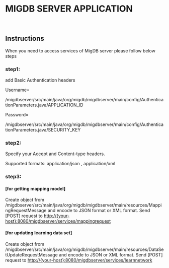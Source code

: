 <h1>MIGDB SERVER APPLICATION</h1>
</br>
<h2>Instructions</h2>
<p>When you need to access services of MigDB server please follow below steps</p>
<h3>step1:</h3>
<p>add Basic Authentication headers</p>
<p>Username=</p>
<p>/migdbserver/src/main/java/org/migdb/migdbserver/main/config/AuthenticationParameters.java/APPLICATION_ID</p>
<p>Password=</p>
<p>/migdbserver/src/main/java/org/migdb/migdbserver/main/config/AuthenticationParameters.java/SECURITY_KEY</p>
<h3>step2:</h3>
<p>Specify your Accept and Content-type headers.</p>
<p>Supported formats: application/json , application/xml</p>
<h3>step3:</h3>
<h4>[for getting mapping model]</h4>
<p>Create object from /migdbserver/src/main/java/org/migdb/migdbserver/main/resources/MappingRequestMessage and encode to JSON format or XML format. Send [POST] request to <a href="http://{your-host}:8080/migdbserver/services/mappingrequest">http://{your-host}:8080/migdbserver/services/mappingrequest </a></p>
<h4>[for updating learning data set]</h4>
<p>Create object from /migdbserver/src/main/java/org/migdb/migdbserver/main/resources/DataSetUpdateRequestMessage and encode to JSON or XML format. Send [POST] request to <a href="http://{your-host}:8080/migdbserver/services/learnnetwork">http://{your-host}:8080/migdbserver/services/learnnetwork</a></p>
<p>&nbsp;</p>
